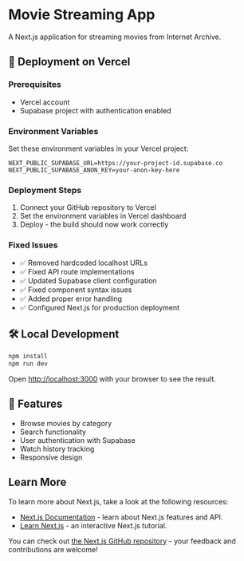# Movie Streaming App

A Next.js application for streaming movies from Internet Archive.

## 🚀 Deployment on Vercel

### Prerequisites
- Vercel account
- Supabase project with authentication enabled

### Environment Variables
Set these environment variables in your Vercel project:

```
NEXT_PUBLIC_SUPABASE_URL=https://your-project-id.supabase.co
NEXT_PUBLIC_SUPABASE_ANON_KEY=your-anon-key-here
```

### Deployment Steps
1. Connect your GitHub repository to Vercel
2. Set the environment variables in Vercel dashboard
3. Deploy - the build should now work correctly

### Fixed Issues
- ✅ Removed hardcoded localhost URLs
- ✅ Fixed API route implementations
- ✅ Updated Supabase client configuration
- ✅ Fixed component syntax issues
- ✅ Added proper error handling
- ✅ Configured Next.js for production deployment

## 🛠️ Local Development

```bash
npm install
npm run dev
```

Open [http://localhost:3000](http://localhost:3000) with your browser to see the result.

## 📝 Features
- Browse movies by category
- Search functionality
- User authentication with Supabase
- Watch history tracking
- Responsive design

## Learn More

To learn more about Next.js, take a look at the following resources:

- [Next.js Documentation](https://nextjs.org/docs) - learn about Next.js features and API.
- [Learn Next.js](https://nextjs.org/learn) - an interactive Next.js tutorial.

You can check out [the Next.js GitHub repository](https://github.com/vercel/next.js) - your feedback and contributions are welcome!
